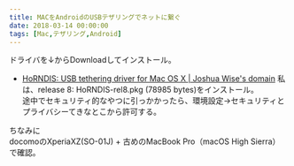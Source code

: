 ```yaml
---
title: MACをAndroidのUSBテザリングでネットに繋ぐ
date: 2018-03-14 00:00:00
tags: [Mac,テザリング,Android]
---
```


ドライバを↓からDownloadしてインストール。  
- [HoRNDIS: USB tethering driver for Mac OS X | Joshua Wise's domain](http://joshuawise.com/horndis)
私は、release 8: HoRNDIS-rel8.pkg (78985 bytes)をインストール。  
途中でセキュリティ的なやつに引っかかったら、環境設定→セキュリティとプライバシーてきなとこから許可する。  
  
ちなみに  
docomoのXperiaXZ(SO-01J) + 古めのMacBook Pro（macOS High Sierra）  
で確認。
